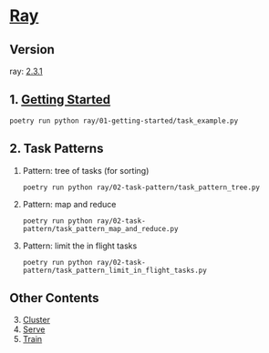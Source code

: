 # [Ray](https://docs.ray.io/en/latest/)

## Version

ray: [2.3.1](https://github.com/ray-project/ray/releases/tag/ray-2.3.1)

## 1. [Getting Started](https://docs.ray.io/en/latest/ray-overview/index.html)


```
poetry run python ray/01-getting-started/task_example.py
```

## 2. Task Patterns

1. Pattern: tree of tasks (for sorting)

    ```
    poetry run python ray/02-task-pattern/task_pattern_tree.py
    ```

1. Pattern: map and reduce

    ```
    poetry run python ray/02-task-pattern/task_pattern_map_and_reduce.py
    ```

1. Pattern: limit the in flight tasks

    ```
    poetry run python ray/02-task-pattern/task_pattern_limit_in_flight_tasks.py
    ```

## Other Contents

3. [Cluster](03-cluster)
4. [Serve](04-serve)
5. [Train](05-train)
